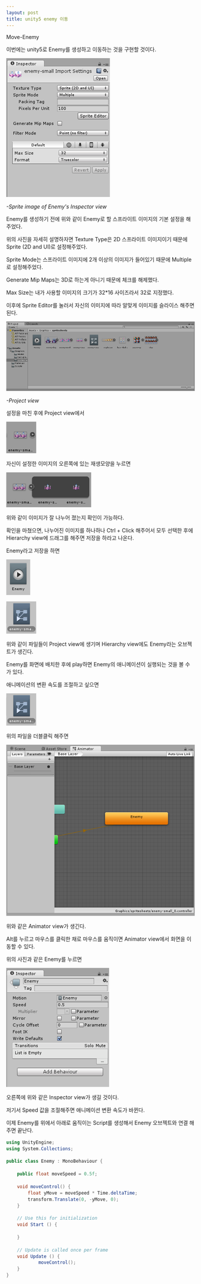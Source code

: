 ```yaml
---
layout: post
title: unity5 enemy 이동
---
```


Move-Enemy

이번에는 unity5로 Enemy를 생성하고 이동하는 것을 구현할 것이다.

![1](/images/041101.PNG)

_-Sprite image of Enemy's Inspector view_

Enemy를 생성하기 전에 위와 같이 Enemy로 할 스프라이트 이미지의 기본 설정을 해주었다.

위의 사진을 자세히 설명하자면 Texture Type은 2D 스프라이트 이미지이기 때문에 Sprite (2D and UI)로 설정해주었다.


Sprite Mode는 스프라이트 이미지에 2개 이상의 이미지가 들어있기 때문에 Multiple로 설정해주었다.


Generate Mip Maps는 3D로 하는게 아니기 때문에 체크를 해제했다.


Max Size는 내가 사용할 이미지의 크기가 32*16 사이즈라서 32로 지정했다.

이후에 Sprite Editor를 눌러서 자신의 이미지에 따라 알맞게 이미지를 슬라이스 해주면 된다.

![2](/images/041102.PNG)

_-Project view_

설정을 마친 후에 Project view에서

![3](/images/041103.PNG)

자신이 설정한 이미지의 오른쪽에 있는 재생모양을 누르면

![4](/images/041104.PNG)

위와 같이 이미지가 잘 나누어 졌는지 확인이 가능하다.

확인을 마쳤으면, 나누어진 이미지를 하나하나 Ctrl + Click 해주어서 모두 선택한 후에 Hierarchy view에 드래그를 해주면 
저장을 하라고 나온다.

Enemy라고 저장을 하면 

![5](/images/041107.PNG)

![6](/images/041108.PNG)

위와 같이 파일들이 Project view에 생기며 Hierarchy view에도 Enemy라는 오브젝트가 생긴다.

Enemy를 화면에 배치한 후에 play하면 Enemy의 애니메이션이 실행되는 것을 볼 수가 있다.

애니메이션의 변환 속도를 조절하고 싶으면

![7](/images/041108.PNG)

위의 파일을 더블클릭 해주면 

![8](/images/041105.PNG)

위와 같은 Animator view가 생긴다.

Alt를 누르고 마우스를 클릭한 채로 마우스를 움직이면 Animator view에서 화면을 이동할 수 있다.

위의 사진과 같은 Enemy를 누르면 

![9](/images/041106.PNG)

오른쪽에 위와 같은 Inspector view가 생길 것이다.

저기서 Speed 값을 조절해주면 애니메이션 변환 속도가 바뀐다.

이제 Enemy를 위에서 아래로 움직이는 Script를 생성해서 Enemy 오브젝트와 연결 해주면 끝난다.

```c#
using UnityEngine;
using System.Collections;

public class Enemy : MonoBehaviour {

    public float moveSpeed = 0.5f;

    void moveControl() {
        float yMove = moveSpeed * Time.deltaTime;
        transform.Translate(0, -yMove, 0);
    }

	// Use this for initialization
	void Start () {

	}
	
	// Update is called once per frame
	void Update () {
        	moveControl();
	}
}
```


